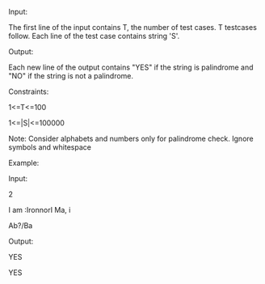 Input:

The first line of the input contains T, the number of test cases. T testcases follow.  Each line of the test case contains string 'S'.

Output:

Each new line of the output contains "YES" if the string is palindrome and "NO" if the string is not a palindrome.

Constraints:

1<=T<=100

1<=|S|<=100000

Note: Consider alphabets and numbers only for palindrome check. Ignore symbols and whitespace

Example:

Input:

2

I am :IronnorI Ma, i

Ab?/Ba

Output:

YES

YES